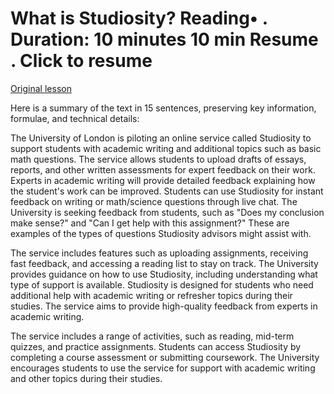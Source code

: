 # What is Studiosity? Reading• . Duration: 10 minutes 10 min Resume . Click to resume

[Original lesson](https://www.coursera.org/learn/uol-how-computers-work/supplement/0NLyK/what-is-studiosity)

Here is a summary of the text in 15 sentences, preserving key information, formulae, and technical details:

The University of London is piloting an online service called Studiosity to support students with academic writing and additional topics such as basic math questions. The service allows students to upload drafts of essays, reports, and other written assessments for expert feedback on their work. Experts in academic writing will provide detailed feedback explaining how the student's work can be improved. Students can use Studiosity for instant feedback on writing or math/science questions through live chat. The University is seeking feedback from students, such as "Does my conclusion make sense?" and "Can I get help with this assignment?" These are examples of the types of questions Studiosity advisors might assist with.

The service includes features such as uploading assignments, receiving fast feedback, and accessing a reading list to stay on track. The University provides guidance on how to use Studiosity, including understanding what type of support is available. Studiosity is designed for students who need additional help with academic writing or refresher topics during their studies. The service aims to provide high-quality feedback from experts in academic writing.

The service includes a range of activities, such as reading, mid-term quizzes, and practice assignments. Students can access Studiosity by completing a course assessment or submitting coursework. The University encourages students to use the service for support with academic writing and other topics during their studies.

